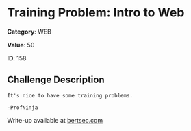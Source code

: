 # Training Problem: Intro to Web
**Category**: WEB

**Value**: 50

**ID**: 158

## Challenge Description
```
It's nice to have some training problems.

-ProfNinja
```

Write-up available at [bertsec.com](https://bertsec.com)
